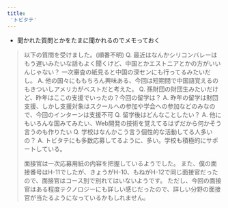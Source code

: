 ```yaml
---
title:
 'トビタテ'
---
```


- 聞かれた質問とかをたまに聞かれるのでメモっておく

> 以下の質問を受けました。(順番不明)
>  Q. 最近はなんかシリコンバレーはもう遅いみたいな話もよく聞くけど、中国とかエストニアとかの方がいいんじゃない？ 一次審査の紙見ると中国の深センにも行ってるみたいだし。
>  A. 他の国々にももちろん興味ある、今回は短期間で中国語覚えるのもきついしアメリカがベストだと考えた。
>  Q. 孫財団の財団生みたいだけど、昨年はここの支援でいったの？今回の留学は？
>  A. 昨年の留学は財団支援、しかし支援対象はスクールへの参加や学会への参加などのみなので、今回のインターンは支援不可
>  Q. 留学後はどんなことしたい？
>  A. 他にもいろんな国みてみたい、Web開発の技術を覚えてるはずだから何かそう言うのも作りたい
>  Q. 学校はなんかこう言う個性的な活動してる人多いの？
>  A. トビタテにも多数応募してるように、多い。学校も積極的にサポートしている。
>
>  面接官は一次応募用紙の内容を把握しているようでした。
>  また、僕の面接番号はH-11でしたが、きょうがH-10、もねがH-12で同じ面接官だったので、面接官はコース別で別れてはいないようです。
>  ただし、今回の面接官はある程度テクノロジーにも詳しい感じだったので、詳しい分野の面接官が当たるようになっているかもしれません。
